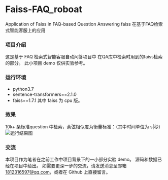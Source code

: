 # Faiss-FAQ_roboat
Application of Faiss in FAQ-based Question Answering
faiss 在基于FAQ检索式智能客服上的应用

### 项目介绍
  这是基于 FAQ 检索式智能客服自动问答项目中 在QA库中检索时用到的faiss检索的部分。
  此小项目 demo 仅供实验参考。

### 运行环境
  * python3.7
  * sentence-transformers==2.1.0
  * faiss==1.7.1
  其中 faiss 为 cpu 版。
  
### 效果
  10k+ 条标准question 中检索，余弦相似度为衡量标准：（其中时间单位为 s|秒）
  ![运行结果图](https://github.com/xuyingjie521/Faiss-FAQ_roboat/show_result.png)

### 交流
  本项目作为笔者在之前工作中项目背景下的一小部分实验 demo。 
  源码和数据已经在项目中给出。
  如需要更深一步的交流，请发送消息至邮箱 1812316597@qq.com，或者在 Github 上直接留言。